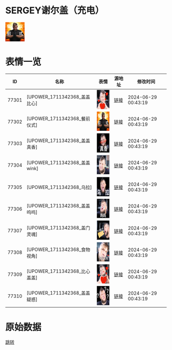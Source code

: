 # SERGEY谢尔盖（充电）

<img src="./cover.png" height="60" alt="cover" />

# 表情一览

|ID|名称|表情|源地址|修改时间|
|----|----|----|----|----|
|77301|[UPOWER_1711342368_盖盖比心]|<img src="./pic/077301_%5BUPOWER_1711342368_盖盖比心%5D.png" height="60" alt="盖盖比心"/>|[链接](https://i0.hdslb.com/bfs/garb/fb59f07d5879ef881f01aae6c917d8b3086d5cc9.png)|2024-06-29 00:43:19|
|77302|[UPOWER_1711342368_餐前仪式]|<img src="./pic/077302_%5BUPOWER_1711342368_餐前仪式%5D.png" height="60" alt="餐前仪式"/>|[链接](https://i0.hdslb.com/bfs/garb/a3e909fc22c114f1e073c570dcf50eae84bf7b80.png)|2024-06-29 00:43:19|
|77303|[UPOWER_1711342368_盖盖真香]|<img src="./pic/077303_%5BUPOWER_1711342368_盖盖真香%5D.png" height="60" alt="盖盖真香"/>|[链接](https://i0.hdslb.com/bfs/garb/df5f10f384b8dc0ddac71aef0a35ebb58bd69783.png)|2024-06-29 00:43:19|
|77304|[UPOWER_1711342368_盖盖wink]|<img src="./pic/077304_%5BUPOWER_1711342368_盖盖wink%5D.png" height="60" alt="盖盖wink"/>|[链接](https://i0.hdslb.com/bfs/garb/2b3fc961d7700c7c2e216339f18b301521913edc.png)|2024-06-29 00:43:19|
|77305|[UPOWER_1711342368_乌拉]|<img src="./pic/077305_%5BUPOWER_1711342368_乌拉%5D.png" height="60" alt="乌拉"/>|[链接](https://i0.hdslb.com/bfs/garb/672ebe756eb18d2d494280e139a4520697998b51.png)|2024-06-29 00:43:19|
|77306|[UPOWER_1711342368_盖盖呜呜]|<img src="./pic/077306_%5BUPOWER_1711342368_盖盖呜呜%5D.png" height="60" alt="盖盖呜呜"/>|[链接](https://i0.hdslb.com/bfs/garb/07ed8109915f4589c2aea4837d87dd915c82051b.png)|2024-06-29 00:43:19|
|77307|[UPOWER_1711342368_盖门灵魂]|<img src="./pic/077307_%5BUPOWER_1711342368_盖门灵魂%5D.png" height="60" alt="盖门灵魂"/>|[链接](https://i0.hdslb.com/bfs/garb/1241728c2aea2f2358ef949650f06c4e76c2b729.png)|2024-06-29 00:43:19|
|77308|[UPOWER_1711342368_食物视角]|<img src="./pic/077308_%5BUPOWER_1711342368_食物视角%5D.png" height="60" alt="食物视角"/>|[链接](https://i0.hdslb.com/bfs/garb/dda92e6f3b69349afc4e43cdd41fab7aa9e9df4a.png)|2024-06-29 00:43:19|
|77309|[UPOWER_1711342368_比心盖盖]|<img src="./pic/077309_%5BUPOWER_1711342368_比心盖盖%5D.png" height="60" alt="比心盖盖"/>|[链接](https://i0.hdslb.com/bfs/garb/b24752603f906f06dff574141e6e7d9186c9ab0e.png)|2024-06-29 00:43:19|
|77310|[UPOWER_1711342368_盖盖疑惑]|<img src="./pic/077310_%5BUPOWER_1711342368_盖盖疑惑%5D.png" height="60" alt="盖盖疑惑"/>|[链接](https://i0.hdslb.com/bfs/garb/db9be13c711a0f47bec86f0d12c01f3ebd593864.png)|2024-06-29 00:43:19|

# 原始数据

[跳转](./raw.json)


